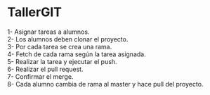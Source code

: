 # TallerGIT

1- Asignar tareas a alumnos.  
2- Los alumnos deben clonar el proyecto.  
3- Por cada tarea se crea una rama.  
4- Fetch de cada rama según la tarea asignada.  
5- Realizar la tarea y ejecutar el push.  
6- Realizar el pull request.  
7- Confirmar el merge.  
8- Cada alumno cambia de rama al master y hace pull del proyecto.  
